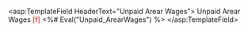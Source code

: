 <asp:TemplateField HeaderText="Unpaid Arear Wages">
    <HeaderTemplate>
        Unpaid Arear Wages <span style="color: red;">[f]</span>
    </HeaderTemplate>
    <ItemTemplate>
        <%# Eval("Unpaid_ArearWages") %>
    </ItemTemplate>
    <HeaderStyle HorizontalAlign="Left" />
    <ItemStyle HorizontalAlign="Left" />
</asp:TemplateField>
